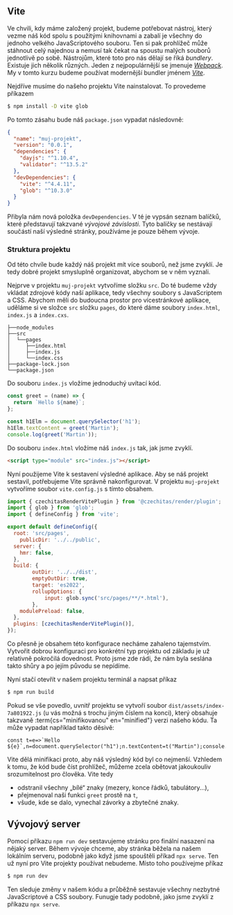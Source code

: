 ## Vite

Ve chvili, kdy máme založený projekt, budeme potřebovat nástroj, který vezme náš kód spolu s použitými knihovnami a zabalí je všechny do jednoho velkého JavaScriptového souboru. Ten si pak prohlížeč může stáhnout celý najednou a nemusí tak čekat na spoustu malých souborů jednotlivě po sobě. Nástrojům, které toto pro nás dělají se říká _bundlery_. Existuje jich několik různých. Jeden z nejpopulárnější se jmenuje [_Webpack_](https://webpack.js.org/). My v tomto kurzu budeme používat modernější bundler jménem [_Vite_](https://vitejs.dev/).

Nejdříve musíme do našeho projektu Vite nainstalovat. To provedeme příkazem

```sh
$ npm install -D vite glob
```

Po tomto zásahu bude náš `package.json` vypadat následovně:

```json
{
  "name": "muj-projekt",
  "version": "0.0.1",
  "dependencies": {
    "dayjs": "^1.10.4",
    "validator": "^13.5.2"
  },
  "devDependencies": {
    "vite": "^4.4.11",
    "glob": "^10.3.0"
  }
}
```

Přibyla nám nová položka `devDependencies`. V té je vypsán seznam balíčků, které představují takzvané _vývojové závislosti_. Tyto balíčky se nestávají součástí naší výsledné stránky, používáme je pouze během vývoje.

### Struktura projektu

Od této chvíle bude každý náš projekt mít více souborů, než jsme zvyklí. Je tedy dobré projekt smysluplně organizovat, abychom se v něm vyznali.

Nejprve v projektu `muj-projekt` vytvoříme složku `src`. Do té budeme vždy vkládat zdrojové kódy naší aplikace, tedy všechny soubory s JavaScriptem a CSS. Abychom měli do budoucna prostor pro vícestránkové aplikace, uděláme si ve složce `src` složku `pages`, do které dáme soubory `index.html`, `index.js` a `index.cxs`.

```
├──node_modules
├──src
│  └──pages
│     ├──index.html
│     ├──index.js
│     └──index.css
├──package-lock.json
└──package.json
```

Do souboru `index.js` vložíme jednoduchý uvítací kód.

```js
const greet = (name) => {
  return `Hello ${name}`;
};

const h1Elm = document.querySelector('h1');
h1Elm.textContent = greet('Martin');
console.log(greet('Martin'));
```

Do souboru `index.html` vložíme náš `index.js` tak, jak jsme zvyklí.

```html
<script type="module" src="index.js"></script>
```

Nyní použijeme Vite k sestavení výsledné aplikace. Aby se náš projekt sestavil, potřebujeme Vite správně nakonfigurovat. V projektu `muj-projekt` vytvoříme soubor `vite.config.js` s tímto obsahem.

```js
import { czechitasRenderVitePlugin } from '@czechitas/render/plugin';
import { glob } from 'glob';
import { defineConfig } from 'vite';

export default defineConfig({
  root: 'src/pages',
	publicDir: '../../public',
  server: {
    hmr: false,
  },
  build: {
		outDir: '../../dist',
		emptyOutDir: true,
		target: 'es2022',
		rollupOptions: {
			input: glob.sync('src/pages/**/*.html'),
		},
    modulePreload: false,
  },
  plugins: [czechitasRenderVitePlugin()],
});
```

Co přesně je obsahem této konfigurace necháme zahaleno tajemstvím. Vytvořit dobrou konfiguraci pro konkrétní typ projektu od základu je už relativně pokročilá dovednost. Proto jsme zde rádi, že nám byla seslána takto shůry a po jejím původu se nepídíme.

Nyní stačí otevřít v našem projektu terminál a napsat příkaz

```sh
$ npm run build
```

Pokud se vše povedlo, uvnitř projektu se vytvoří soubor `dist/assets/index-7a801922.js` (u vás možná s trochu jiným číslem na konci), který obsahuje takzvaně :term{cs="minifikovanou" en="minified"} verzi našeho kódu. Ta může vypadat například takto děsivě:

```
const t=e=>`Hello ${e}`,n=document.querySelector("h1");n.textContent=t("Martin");console.log(t("Martin"));
```

Vite dělá minifikaci proto, aby náš výsledný kód byl co nejmenší. Vzhledem k tomu, že kód bude číst prohlížeč, můžeme zcela obětovat jakoukouliv srozumitelnost pro člověka. Vite tedy

- odstranil všechny „bílé“ znaky (mezery, konce řádků, tabulátory…),
- přejmenoval naši funkci `greet` prostě na `t`,
- všude, kde se dalo, vynechal závorky a zbytečné znaky.

## Vývojový server

Pomocí příkazu `npm run dev` sestavujeme stránku pro finální nasazení na nějaký server. Během vývoje chceme, aby stránka běžela na našem lokálním serveru, podobně jako když jsme spouštěli příkad `npx serve`. Ten už nyní pro Vite projekty používat nebudeme. Místo toho používejme příkaz

```sh
$ npm run dev
```

Ten sleduje změny v našem kódu a průběžně sestavuje všechny nezbytné JavaScriptové a CSS soubory. Funugje tady podobně, jako jsme zvyklí z příkazu `npx serve`.
